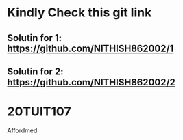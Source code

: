 
# Kindly Check this git link 
## Solutin for 1: https://github.com/NITHISH862002/1
 ## Solutin for 2: https://github.com/NITHISH862002/2

# 20TUIT107
Affordmed

